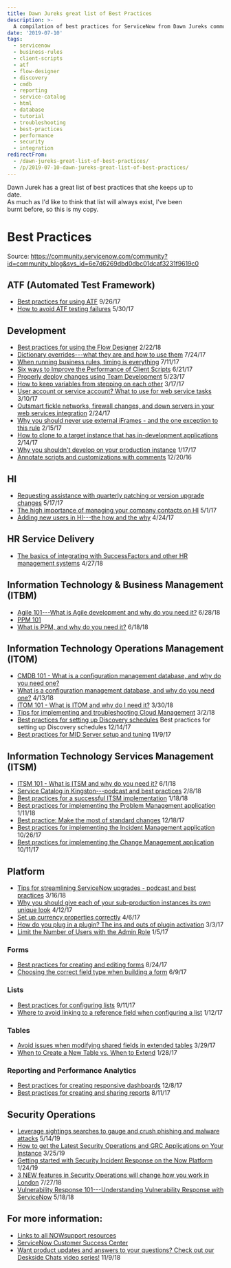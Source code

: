 ```yaml
---
title: Dawn Jureks great list of Best Practices
description: >-
  A compilation of best practices for ServiceNow from Dawn Jureks community
date: '2019-07-10'
tags:
  - servicenow
  - business-rules
  - client-scripts
  - atf
  - flow-designer
  - discovery
  - cmdb
  - reporting
  - service-catalog
  - html
  - database
  - tutorial
  - troubleshooting
  - best-practices
  - performance
  - security
  - integration
redirectFrom:
  - /dawn-jureks-great-list-of-best-practices/
  - /p/2019-07-10-dawn-jureks-great-list-of-best-practices/
---
```


<!--StartFragment-->

Dawn Jurek has a great list of best practices that she keeps up to\
date.\
As much as I'd like to think that list will always exist, I've been\
burnt before, so this is my copy.

# Best Practices

Source: <https://community.servicenow.com/community?id=community_blog&sys_id=6e7d6269dbd0dbc01dcaf3231f9619c0>

## ATF (Automated Test Framework)

* [Best practices for using ATF](https://community/?id=community_blog&sys_id=1a4e66addbd0dbc01dcaf3231f96192f) 9/26/17
* [How to avoid ATF testing failures](https://community.servicenow.com/community?id=community_blog&sys_id=84dc2665dbd0dbc01dcaf3231f96190f) 5/30/17

## Development

* [Best practices for using the Flow Designer](https://community.servicenow.com/community?id=community_blog&sys_id=09becbf3db589b403882fb651f961986) 2/22/18
* [Dictionary overrides---what they are and how to use them](https://community.servicenow.com/community?id=community_blog&sys_id=582de2e5dbd0dbc01dcaf3231f961988) 7/24/17
* [When running business rules, timing is everything](https://community.servicenow.com/community?id=community_blog&sys_id=342e266ddbd0dbc01dcaf3231f961971) 7/11/17
* [Six ways to Improve the Performance of Client Scripts](https://community.servicenow.com/community?id=community_blog&sys_id=47bc6e25dbd0dbc01dcaf3231f961967) 6/21/17
* [Properly deploy changes using Team Development](https://community.servicenow.com/community?id=community_blog&sys_id=c79dae69dbd0dbc01dcaf3231f96192a) 5/23/17
* [How to keep variables from stepping on each other](https://community.servicenow.com/community?id=community_blog&sys_id=ddecea65dbd0dbc01dcaf3231f9619f0) 3/17/17
* [User account or service account? What to use for web service tasks](https://community.servicenow.com/community?id=community_blog&sys_id=b4fca2a5dbd0dbc01dcaf3231f961900) 3/10/17
* [Outsmart fickle networks, firewall changes, and down servers in your web services integration](https://community.servicenow.com/community?id=community_blog&sys_id=51aca225dbd0dbc01dcaf3231f9619f8) 2/24/17
* [Why you should never use external iFrames - and the one exception to this rule](https://community.servicenow.com/community?id=community_blog&sys_id=675d2a29dbd0dbc01dcaf3231f961910) 2/15/17
* [How to clone to a target instance that has in-development applications](https://community.servicenow.com/community?id=community_blog&sys_id=4a1e226ddbd0dbc01dcaf3231f9619dd) 2/14/17
* [Why you shouldn't develop on your production instance](https://community.servicenow.com/community?id=community_blog&sys_id=c64e26addbd0dbc01dcaf3231f9619da) 1/17/17
* [Annotate scripts and customizations with comments](https://community.servicenow.com/community?id=community_blog&sys_id=6f4da229dbd0dbc01dcaf3231f9619a8) 12/20/16

## HI

* [Requesting assistance with quarterly patching or version upgrade changes](https://community.servicenow.com/community?id=community_blog&sys_id=cb5eeaaddbd0dbc01dcaf3231f96198f) 5/17/17
* [The high importance of managing your company contacts on HI](https://community.servicenow.com/community?id=community_blog&sys_id=c07ceea1dbd0dbc01dcaf3231f9619b4) 5/1/17
* [Adding new users in HI---the how and the why](https://community.servicenow.com/community?id=community_blog&sys_id=aa2da6e5dbd0dbc01dcaf3231f961912) 4/24/17

## HR Service Delivery

* [The basics of integrating with SuccessFactors and other HR management systems](https://community.servicenow.com/community?id=community_blog&sys_id=2cf37273db2d5b40852c7a9e0f961920) 4/27/18

## Information Technology & Business Management (ITBM)

* [Agile 101---What is Agile development and why do you need it?](https://community.servicenow.com/community?id=community_blog&sys_id=e300ac23dbf69bc09d612926ca961977) 6/28/18
* [PPM 101](https://community.servicenow.com/community?id=community_blog&sys_id=16ec5613dba21340e0e80b55ca961910)
* [What is PPM, and why do you need it?](https://community.servicenow.com/community?id=community_blog&sys_id=16ec5613dba21340e0e80b55ca961910) 6/18/18

## Information Technology Operations Management (ITOM)

* [CMDB 101 - What is a configuration management database, and why do you need one?](https://community.servicenow.com/community?id=community_blog&sys_id=e913125fdbd9d7404837f3231f9619de)
* [What is a configuration management database, and why do you need one?](https://community.servicenow.com/community?id=community_blog&sys_id=e913125fdbd9d7404837f3231f9619de) 4/13/18
* [ITOM 101 - What is ITOM and why do I need it?](https://community.servicenow.com/community?id=community_blog&sys_id=6ab2a303db0d9bc4852c7a9e0f96194b) 3/30/18
* [Tips for implementing and troubleshooting Cloud Management](https://community.servicenow.com/community?id=community_blog&sys_id=224bdde9dbacdf00b61ff3231f9619ef) 3/2/18
* [Best practices for setting up Discovery schedules](https://community/?id=community_blog&sys_id=e41daea5dbd0dbc01dcaf3231f96197b) Best practices for setting up Discovery schedules 12/14/17
* [Best practices for MID Server setup and tuning](https://community/?id=community_blog&sys_id=9d1deea5dbd0dbc01dcaf3231f961939) 11/9/17

## Information Technology Services Management (ITSM)

* [ITSM 101 - What is ITSM and why do you need it?](https://community.servicenow.com/community?id=community_blog&sys_id=0dd93b5bdb5edfc02d1efb651f961927) 6/1/18
* [Service Catalog in Kingston---podcast and best practices](https://community/?id=community_blog&sys_id=0e8da669dbd0dbc01dcaf3231f961981) 2/8/18
* [Best practices for a successful ITSM implementation](https://community/?id=community_blog&sys_id=f71da2e5dbd0dbc01dcaf3231f9619a4) 1/18/18
* [Best practices for implementing the Problem Management application](https://community/?id=community_blog&sys_id=dfdc6a65dbd0dbc01dcaf3231f96196b) 1/11/18
* [Best practice: Make the most of standard changes](https://community/?id=community_blog&sys_id=c1ecea65dbd0dbc01dcaf3231f9619a3) 12/18/17
* [Best practices for implementing the Incident Management application](https://community/?id=community_blog&sys_id=452e266ddbd0dbc01dcaf3231f9619f1) 10/26/17
* [Best practices for implementing the Change Management application](https://community/?id=community_blog&sys_id=e4edeae9dbd0dbc01dcaf3231f961962) 10/11/17

## Platform

* [Tips for streamlining ServiceNow upgrades - podcast and best practices](https://community.servicenow.com/community?id=community_blog&sys_id=cc7ebd56db385f402e247a9e0f961945) 3/16/18
* [Why you should give each of your sub-production instances its own unique look](https://community/?id=community_blog&sys_id=a5ec2e65dbd0dbc01dcaf3231f9619ac) 4/12/17
* [Set up currency properties correctly](https://community/?id=community_blog&sys_id=f1bcea25dbd0dbc01dcaf3231f96193b) 4/6/17
* [How do you plug in a plugin? The ins and outs of plugin activation](https://community/?id=community_blog&sys_id=8f2e2a6ddbd0dbc01dcaf3231f9619e0) 3/3/17
* [Limit the Number of Users with the Admin Role](https://community/?id=community_blog&sys_id=730e6e2ddbd0dbc01dcaf3231f961927) 1/5/17

### Forms

* [Best practices for creating and editing forms](https://community/?id=community_blog&sys_id=6b9dae69dbd0dbc01dcaf3231f9619ec) 8/24/17
* [Choosing the correct field type when building a form](https://community/?id=community_blog&sys_id=571da2e5dbd0dbc01dcaf3231f961915) 6/9/17

### Lists

* [Best practices for configuring lists](https://community/?id=community_blog&sys_id=0e0eaa2ddbd0dbc01dcaf3231f9619ff) 9/11/17
* [Where to avoid linking to a reference field when configuring a list](https://community/?id=community_blog&sys_id=1b3d2ee5dbd0dbc01dcaf3231f961933) 1/12/17

### Tables

* [Avoid issues when modifying shared fields in extended tables](https://community/?id=community_blog&sys_id=00fd622ddbd0dbc01dcaf3231f961974) 3/29/17
* [When to Create a New Table vs. When to Extend](https://community/?id=community_blog&sys_id=077da269dbd0dbc01dcaf3231f961966) 1/28/17

### Reporting and Performance Analytics

* [Best practices for creating responsive dashboards](https://community/?id=community_blog&sys_id=ab8caae1dbd0dbc01dcaf3231f961913) 12/8/17
* [Best practices for creating and sharing reports](https://community/?id=community_blog&sys_id=018d2669dbd0dbc01dcaf3231f9619aa) 8/11/17

## Security Operations

* [Leverage sightings searches to gauge and crush phishing and malware attacks](https://community.servicenow.com/community?id=community_blog&sys_id=f8b5b4efdb48f3804819fb2439961900) 5/14/19
* [How to get the Latest Security Operations and GRC Applications on Your Instance](https://community.servicenow.com/community?id=community_blog&sys_id=fa6eff4ddb58b3841cd8a345ca961918) 3/25/19
* [Getting started with Security Incident Response on the Now Platform](https://community.servicenow.com/community?id=community_blog&sys_id=0478e869db03a3409a64e15b8a9619d7) 1/24/19
* [3 NEW features in Security Operations will change how you work in London](https://community.servicenow.com/community?id=community_blog&sys_id=da5c0491dba3d3049d612926ca9619a4) 7/27/18
* [Vulnerability Response 101---Understanding Vulnerability Response with ServiceNow](https://community.servicenow.com/community?id=community_blog&sys_id=34650042dbc693c0b61ff3231f961902) 5/18/18

## For more information:

* [Links to all NOWsupport resources](https://community.servicenow.com/community?id=community_blog&sys_id=1e7c5592db8e53047b337a9e0f96193e)
* [ServiceNow Customer Success Center](https://www.servicenow.com/success.html)
* [Want product updates and answers to your questions? Check out our Deskside Chats video series!](https://community.servicenow.com/community?id=community_blog&sys_id=c6e2eb55dbe92300656a5583ca96199e) 11/9/18

<!--EndFragment-->